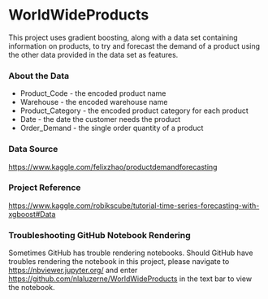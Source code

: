 # WorldWideProducts
This project uses gradient boosting, along with a data set containing information on products, to try and forecast the demand of a product using the other data provided in the data set as features.

### About the Data
- Product_Code - the encoded product name
- Warehouse - the encoded warehouse name
- Product_Category - the encoded product category for each product
- Date - the date the customer needs the product
- Order_Demand - the single order quantity of a product

### Data Source
https://www.kaggle.com/felixzhao/productdemandforecasting

### Project Reference
https://www.kaggle.com/robikscube/tutorial-time-series-forecasting-with-xgboost#Data

### Troubleshooting GitHub Notebook Rendering
Sometimes GitHub has trouble rendering notebooks. Should GitHub have troubles rendering the notebook in this project, please navigate to https://nbviewer.jupyter.org/ and enter https://github.com/nlaluzerne/WorldWideProducts in the text bar to view the notebook.

